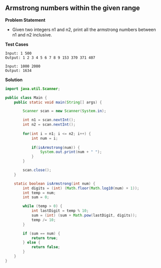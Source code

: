 ## Armstrong numbers within the given range

**Problem Statement**

- Given two integers n1 and n2, print all the armstrong numbers between n1 and n2 inclusive.

**Test Cases**

```
Input: 1 500
Output: 1 2 3 4 5 6 7 8 9 153 370 371 407

Input: 1000 2000
Output: 1634
```

**Solution**

```java
import java.util.Scanner;

public class Main {
	public static void main(String[] args) {

		Scanner scan = new Scanner(System.in);

		int n1 = scan.nextInt();
		int n2 = scan.nextInt();
		
		for(int i = n1; i <= n2; i++) {
			int num = i;
			
			if(isArmstrong(num)) {
				System.out.print(num + " ");
			}
		}

		scan.close();
	}

	static boolean isArmstrong(int num) {
		int digits = (int) (Math.floor(Math.log10(num) + 1));
		int temp = num;
		int sum = 0;

		while (temp > 0) {
			int lastDigit = temp % 10;
			sum = (int) (sum + Math.pow(lastDigit, digits));
			temp /= 10;
		}

		if (sum == num) {
			return true;
		} else {
			return false;
		}
	}
}
```
